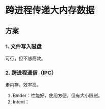 # 跨进程传递大内存数据

## 方案
### 1. 文件写入磁盘
可行，但不够高效。

### 2. 跨进程通信（IPC）
走内存，效率高。

1. Binder：性能好，使用方便，但有大小限制。
2. Intent：